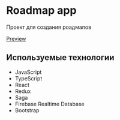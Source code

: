 # Roadmap app

Проект для создания роадмапов

[Preview](https://ex1lex.github.io/roadmap-app/)

## **Используемые технологии**

- JavaScript
- TypeScript
- React
- Redux
- Saga
- Firebase Realtime Database
- Bootstrap
